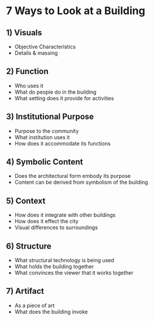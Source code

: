 # 7 Ways to Look at a Building
## 1) Visuals
- Objective Characteristics
- Details & massing

## 2) Function
- Who uses it
- What do people do in the building
- What setting does it provide for activities

## 3) Institutional Purpose
- Purpose to the community
- What institution uses it
- How does it accommodate its functions

## 4) Symbolic Content
- Does the architectural form embody its purpose
- Content can be derived from symbolism of the building

## 5) Context
- How does it integrate with other buildings
- How does it effect the city
- Visual differences to surroundings

## 6) Structure
- What structural technology is being used
- What holds the building together
- What convinces the viewer that it works together

## 7) Artifact
- As a piece of art
- What does the building invoke